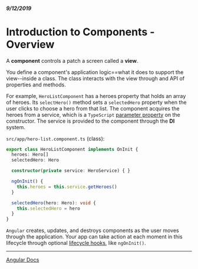 ##### 9/12/2019
# Introduction to Components - Overview
A **component** controls a patch a screen called a **view**.

You define a component's application logic==what it does to support the view--inside a class.  The class interacts with the view through and API of properties and methods.

For example, `HeroListComponent` has a heroes property that holds an array of heroes.  Its `selectHero()` method sets a `selectedHero` property when the user clicks to choose a hero from that list.  The component acquires the heroes from a service, which is a `TypeScript` [parameter property](http://www.typescriptlang.org/docs/handbook/classes.html#parameter-properties) on the constructor.  The service is provided to the component through the **DI** system.

`src/app/hero-list.component.ts` (class):
```typescript
export class HeroListComponent implements OnInit {
  heroes: Hero[]
  selectedHero: Hero

  constructor(private service: HeroService) { }

  ngOnInit() {
    this.heroes = this.service.getHeroes()
  }

  selectedHero(hero: Hero): void {
    this.selectedHero = hero
  }
}
```

`Angular` creates, updates, and destroys components as the user moves through the application.  Your app can take action at each moment in this lifecycle through optional [lifecycle hooks](https://angular.io/guide/lifecycle-hooks), like `ngOnInit()`.

---

[Angular Docs](https://angular.io/guide/architecture-components)